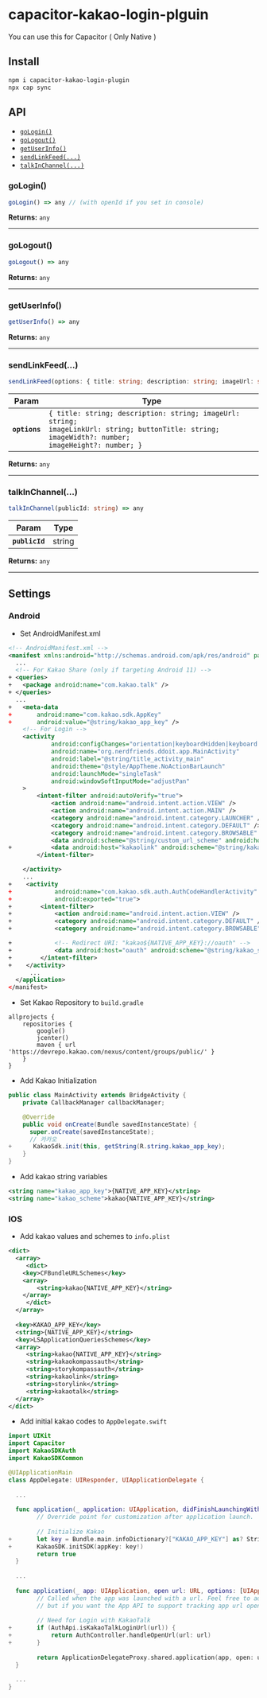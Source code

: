 # capacitor-kakao-login-plguin

You can use this for Capacitor
( Only Native )

## Install

```bash
npm i capacitor-kakao-login-plugin
npx cap sync
```

## API

<docgen-index>

* [`goLogin()`](#gologin)
* [`goLogout()`](#gologout)
* [`getUserInfo()`](#getuserinfo)
* [`sendLinkFeed(...)`](#sendlinkfeed)
* [`talkInChannel(...)`](#talkInChannel)

</docgen-index>

<docgen-api>
<!--Update the source file JSDoc comments and rerun docgen to update the docs below-->

### goLogin()

```typescript
goLogin() => any // (with openId if you set in console) 
```

**Returns:** <code>any</code>

--------------------


### goLogout()

```typescript
goLogout() => any
```

**Returns:** <code>any</code>

--------------------


### getUserInfo()

```typescript
getUserInfo() => any
```

**Returns:** <code>any</code>

--------------------


### sendLinkFeed(...)

```typescript
sendLinkFeed(options: { title: string; description: string; imageUrl: string; imageLinkUrl: string; buttonTitle: string; imageWidth?: number; imageHeight?: number; }) => any
```

| Param         | Type                                                                                                                                                         |
| ------------- | ------------------------------------------------------------------------------------------------------------------------------------------------------------ |
| **`options`** | <code>{ title: string; description: string; imageUrl: string; imageLinkUrl: string; buttonTitle: string; imageWidth?: number; imageHeight?: number; }</code> |

**Returns:** <code>any</code>

--------------------

### talkInChannel(...)

```typescript
talkInChannel(publicId: string) => any
```

| Param         | Type   |
| ------------- |--------|
| **`publicId`** | string |

**Returns:** <code>any</code>

--------------------


## Settings

### Android

- Set AndroidManifest.xml

```xml
<!-- AndroidManifest.xml -->
<manifest xmlns:android="http://schemas.android.com/apk/res/android" package="io.ionic.starter">
  ...
  <!-- For Kakao Share (only if targeting Android 11) -->
+ <queries>
+   <package android:name="com.kakao.talk" />
+ </queries>
  ...
+   <meta-data
+       android:name="com.kakao.sdk.AppKey"
+       android:value="@string/kakao_app_key" />
    <!-- For Login -->
    <activity
            android:configChanges="orientation|keyboardHidden|keyboard|screenSize|locale|smallestScreenSize|screenLayout|uiMode"
            android:name="org.nerdfriends.ddoit.app.MainActivity"
            android:label="@string/title_activity_main"
            android:theme="@style/AppTheme.NoActionBarLaunch"
            android:launchMode="singleTask"
            android:windowSoftInputMode="adjustPan"
    >
        <intent-filter android:autoVerify="true">
            <action android:name="android.intent.action.VIEW" />
            <action android:name="android.intent.action.MAIN" />
            <category android:name="android.intent.category.LAUNCHER" />
            <category android:name="android.intent.category.DEFAULT" />
            <category android:name="android.intent.category.BROWSABLE" />
            <data android:scheme="@string/custom_url_scheme" android:host="org.nerdfriends.ddoit.app" />
+           <data android:host="kakaolink" android:scheme="@string/kakao_scheme" />
        </intent-filter>

    </activity>
    ...
+    <activity
+            android:name="com.kakao.sdk.auth.AuthCodeHandlerActivity"
+            android:exported="true">
+        <intent-filter>
+            <action android:name="android.intent.action.VIEW" />
+            <category android:name="android.intent.category.DEFAULT" />
+            <category android:name="android.intent.category.BROWSABLE" />

+            <!-- Redirect URI: "kakao${NATIVE_APP_KEY}://oauth" -->
+            <data android:host="oauth" android:scheme="@string/kakao_scheme" />
+        </intent-filter>
+    </activity>
      ...
  </application>
</manifest>
```

- Set Kakao Repository to `build.gradle`

```shell
allprojects {
    repositories {
        google()
        jcenter()
        maven { url 'https://devrepo.kakao.com/nexus/content/groups/public/' }
    }
}
```

- Add Kakao Initialization

```java
public class MainActivity extends BridgeActivity {
    private CallbackManager callbackManager;

    @Override
    public void onCreate(Bundle savedInstanceState) {
      super.onCreate(savedInstanceState);
      // 카카오
+      KakaoSdk.init(this, getString(R.string.kakao_app_key);
    }
}
```

- Add kakao string variables

```xml
<string name="kakao_app_key">{NATIVE_APP_KEY}</string>
<string name="kakao_scheme">kakao{NATIVE_APP_KEY}</string>
```



### IOS

- Add kakao values and schemes to `info.plist`

```xml
<dict>
  <array>
     <dict>
	<key>CFBundleURLSchemes</key>
   	<array>
	    <string>kakao{NATIVE_APP_KEY}</string>
	</array>
     </dict>
  </array>
  
  <key>KAKAO_APP_KEY</key>
  <string>{NATIVE_APP_KEY}</string>
  <key>LSApplicationQueriesSchemes</key>
  <array>
     <string>kakao{NATIVE_APP_KEY}</string>
     <string>kakaokompassauth</string>
     <string>storykompassauth</string>
     <string>kakaolink</string>
     <string>storylink</string>
     <string>kakaotalk</string>
  </array>
</dict>
```

- Add initial kakao codes to `AppDelegate.swift`

```swift
import UIKit
import Capacitor
import KakaoSDKAuth
import KakaoSDKCommon

@UIApplicationMain
class AppDelegate: UIResponder, UIApplicationDelegate {
  
  ...
  
  func application(_ application: UIApplication, didFinishLaunchingWithOptions launchOptions: [UIApplication.LaunchOptionsKey: Any]?) -> Bool {
        // Override point for customization after application launch.
    
    	// Initialize Kakao
+       let key = Bundle.main.infoDictionary?["KAKAO_APP_KEY"] as? String
+       KakaoSDK.initSDK(appKey: key!)
        return true
  }
  
  ...
  
  func application(_ app: UIApplication, open url: URL, options: [UIApplication.OpenURLOptionsKey: Any] = [:]) -> Bool {
        // Called when the app was launched with a url. Feel free to add additional processing here,
        // but if you want the App API to support tracking app url opens, make sure to keep this call
    
    	// Need for Login with KakaoTalk
+       if (AuthApi.isKakaoTalkLoginUrl(url)) {
+           return AuthController.handleOpenUrl(url: url)
+       }
        
        return ApplicationDelegateProxy.shared.application(app, open: url, options: options)
  }
  
  ...
}
```
</docgen-api>
